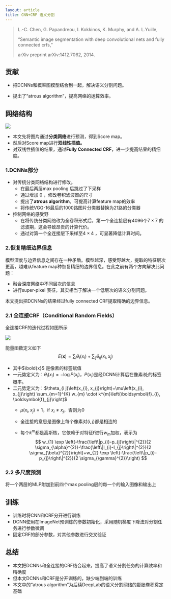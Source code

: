 ```yaml
---
layout: article
title: CNN+CRF 语义分割
---
```


>  L.-C. Chen, G. Papandreou, I. Kokkinos, K. Murphy, and A. L.Yuille, 
>
> “Semantic image segmentation with deep convolutional nets and fully connected crfs,”
>
>  arXiv preprint arXiv:1412.7062, 2014.

## 贡献

- 把DCNNs和概率图模型结合到一起，解决语义分割问题。

- 提出了“atrous algorithm”，提高网络的运算效率。

## 网络结构

![](https://cdn.jsdelivr.net/gh/Mronne/MarkDownImg/img/20200305194039.png)

- 本文先将图片通过**分类网络**进行预测，得到Score map。
- 然后对Score map进行**双线性插值。**
- 对双线性插值的结果，通过**Fully Connected CRF**，进一步提高结果的精细度。

### 1.DCNNs部分

- 对传统分类网络结构进行修改。
  - 在最后两层max pooling 后跳过了下采样
  - 通过增加 0 ，修改卷积滤波器的尺寸
  - 提出了**atrous algorithm**，可提高计算feature map的效率
  - 将传统VGG-16最后的1000路图片分类器替换为21路的分类器
- 控制网络的感受野
  - 在将传统分类网络改为全卷积形式后，第一个全连接层有4096个$7 \times 7$ 的滤波期，这会导致昂贵的计算代价。
  - 通过对第一个全连接层下采样至$4 \times 4$ ，可显著降低计算时间。

### 2.恢复精细边界信息
模型深度与边界信息之间存在一种矛盾。模型越深，感受野越大，提取的特征层次更高，越难从feature map种恢复精细的边界信息。在此之前有两个方向解决此问题：

- 融合深度网络中不同层次的信息
- 进行super-pixel 表征，其实相当于解决一个低层次的语义分割问题。

本文提出把DCNNs的结果经过fully connected CRF提取精确的边界信息。

### 2.1 全连接CRF（Conditional Random Fields）

全连接CRF的迭代过程如图所示

![](https://cdn.jsdelivr.net/gh/Mronne/MarkDownImg/img/20200305204158.png)

能量函数定义如下
$$
E(\boldsymbol{x})=\sum_{i} \theta_{i}\left(x_{i}\right)+\sum_{i j} \theta_{i j}\left(x_{i}, x_{j}\right)
$$

- 其中$\bold{x}$ 是像素的标签赋值
- 一元势定义为：$\theta_{i}\left(x_{i}\right)=-\log P\left(x_{i}\right)$，$P(x_i)$是经DCNN计算后在像素i处的标签概率。
- 二元势定义为：$\theta_{i j}\left(x_{i}, x_{j}\right)=\mu\left(x_{i}, x_{j}\right) \sum_{m=1}^{K} w_{m} \cdot k^{m}\left(\boldsymbol{f}_{i}, \boldsymbol{f}_{j}\right)$
  - $\mu\left(x_{i}, x_{j}\right) = 1$，if $x_{i} \neq x_{j}$，否则为0
  
  - 全连接的意思是图像上每个像素对$(i,j)$都是相连的
  
  - 每个$k^m$都是高斯核，它依赖于对特征$\boldsymbol{f}$进行$w_m$加权，表示为
    $$
    w_{1} \exp \left(-\frac{\left\|p_{i}-p_{j}\right\|^{2}}{2 \sigma_{\alpha}^{2}}-\frac{\left\|I_{i}-I_{j}\right\|^{2}}{2 \sigma_{\beta}^{2}}\right)+w_{2} \exp \left(-\frac{\left\|p_{i}-p_{j}\right\|^{2}}{2 \sigma_{\gamma}^{2}}\right)
    $$
    

### 2.2 多尺度预测

将一个两层的MLP附加到前四个max pooling层的每一个的输入图像和输出上

## 训练

- 训练时将CNN和CRF分开进行训练
- DCNN使用在ImageNet预训练的参数初始化，采用随机梯度下降法对分割任务进行参数微调
- 固定CRF的部分参数，对其他参数进行交叉验证

## 总结

- 本文把DCNNs和全连接的CRF结合起来，提高了语义分割任务的计算效率和精确度
- 但本文DCNNs和CRF是分开训练的，缺少端到端的训练
- 本文中的“atrous algorithm”为后续DeepLab的语义分割网络的膨胀卷积奠定基础